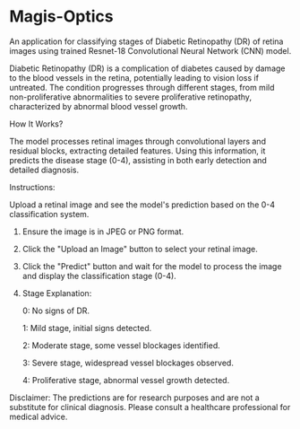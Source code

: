 # Magis-Optics

An application for classifying stages of Diabetic Retinopathy (DR) of retina images using trained Resnet-18 Convolutional Neural Network (CNN) model.

Diabetic Retinopathy (DR) is a complication of diabetes caused by damage to the blood vessels in the retina, potentially leading to vision loss if untreated. 
The condition progresses through different stages, from mild non-proliferative abnormalities to severe proliferative retinopathy, characterized by abnormal blood vessel growth.


How It Works?

The model processes retinal images through convolutional layers and residual blocks, extracting detailed features. Using this information, it predicts the disease stage (0-4), 
assisting in both early detection and detailed diagnosis.


Instructions:

Upload a retinal image and see the model's prediction based on the 0-4 classification system.

1. Ensure the image is in JPEG or PNG format.
2. Click the "Upload an Image" button to select your retinal image.
3. Click the "Predict" button and wait for the model to process the image and display the classification stage (0-4).
4. Stage Explanation:
   
    0: No signs of DR.
   
    1: Mild stage, initial signs detected.
   
    2: Moderate stage, some vessel blockages identified.
   
    3: Severe stage, widespread vessel blockages observed.
   
    4: Proliferative stage, abnormal vessel growth detected.

Disclaimer: The predictions are for research purposes and are not a substitute for clinical diagnosis. Please consult a healthcare professional for medical advice.
